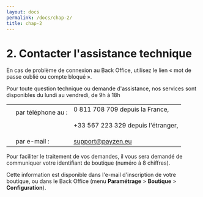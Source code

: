 ```yaml
---
layout: docs
permalink: /docs/chap-2/
title: chap-2
---
```

<h1>
2. Contacter l&#x27;assistance technique
</h1>
 
<p>
En cas de problème de connexion au Back Office, utilisez le lien « mot de passe oublié ou compte bloqué ».
</p>
 
<p>

</p>
 
<p>
Pour toute question technique ou demande d&#x27;assistance, nos services sont disponibles du lundi au vendredi, de 9h à 18h
</p>
 
<p>

</p>
 
<p>
 
<table>
       
<tr>
 
 <td>

 </td>
 
 <td>
par téléphone au : 
 </td>
 
 <td>
 0 811 708 709 depuis la France,
 <p>

 </p>
 
 </td>
 
</tr>
 
<tr>
 
 <td>

 </td>
 
 <td>

 </td>
 
 <td>
+33 567 223 329 depuis l&#x27;étranger,
 <p>

 </p>

 <p>

 </p>

 </td>
 
</tr>
 
<tr>
 
 <td>

 </td>
 
 <td>
par e-mail :
 </td>
 
 <td>
<a href="mailto:support@payzen.eu">support@payzen.eu</a>
 </td>
 
</tr>
   
</table>
 
</p>
 
<p>

</p>
 
<p>
Pour faciliter le traitement de vos demandes, il vous sera demandé de communiquer votre identifiant de boutique (numéro à 8 chiffres).
</p>
 
<p>
Cette information est disponible dans l&#x27;e-mail d&#x27;inscription de votre boutique, ou dans le Back Office (menu 
<b>Paramétrage</b> &gt; 
<b>Boutique</b> &gt; 
<b>Configuration</b>).
</p>
 
<p>

</p>
 <!-- tla1415949281462.xml -->
